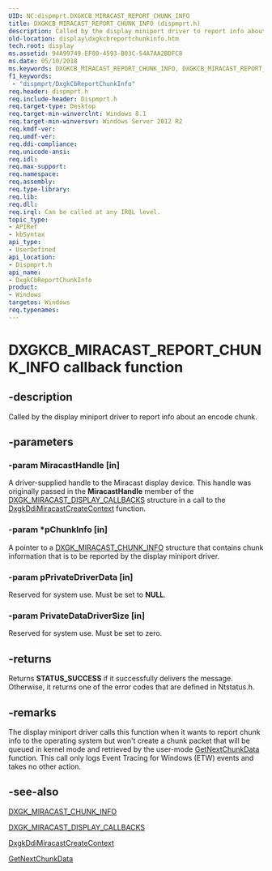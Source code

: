 ```yaml
---
UID: NC:dispmprt.DXGKCB_MIRACAST_REPORT_CHUNK_INFO
title: DXGKCB_MIRACAST_REPORT_CHUNK_INFO (dispmprt.h)
description: Called by the display miniport driver to report info about an encode chunk.
old-location: display\dxgkcbreportchunkinfo.htm
tech.root: display
ms.assetid: 94A99749-EF80-4593-B03C-54A7AA2BDFC8
ms.date: 05/10/2018
ms.keywords: DXGKCB_MIRACAST_REPORT_CHUNK_INFO, DXGKCB_MIRACAST_REPORT_CHUNK_INFO callback, DxgkCbReportChunkInfo, DxgkCbReportChunkInfo callback function [Display Devices], display.dxgkcbreportchunkinfo, dispmprt/DxgkCbReportChunkInfo
f1_keywords:
 - "dispmprt/DxgkCbReportChunkInfo"
req.header: dispmprt.h
req.include-header: Dispmprt.h
req.target-type: Desktop
req.target-min-winverclnt: Windows 8.1
req.target-min-winversvr: Windows Server 2012 R2
req.kmdf-ver: 
req.umdf-ver: 
req.ddi-compliance: 
req.unicode-ansi: 
req.idl: 
req.max-support: 
req.namespace: 
req.assembly: 
req.type-library: 
req.lib: 
req.dll: 
req.irql: Can be called at any IRQL level.
topic_type:
- APIRef
- kbSyntax
api_type:
- UserDefined
api_location:
- Dispmprt.h
api_name:
- DxgkCbReportChunkInfo
product:
- Windows
targetos: Windows
req.typenames: 
---
```


# DXGKCB_MIRACAST_REPORT_CHUNK_INFO callback function


## -description


Called by the display miniport driver to report info about an encode chunk.


## -parameters




### -param MiracastHandle [in]

A driver-supplied handle to the Miracast display device. This handle was originally passed in the <b>MiracastHandle</b> member of the <a href="https://docs.microsoft.com/windows-hardware/drivers/ddi/dispmprt/ns-dispmprt-_dxgk_miracast_display_callbacks">DXGK_MIRACAST_DISPLAY_CALLBACKS</a> structure in a call to the <a href="https://docs.microsoft.com/windows-hardware/drivers/ddi/dispmprt/nc-dispmprt-dxgkddi_miracast_create_context">DxgkDdiMiracastCreateContext</a> function.


### -param *pChunkInfo [in]

A pointer to a <a href="https://docs.microsoft.com/windows-hardware/drivers/ddi/d3dukmdt/ns-d3dukmdt-dxgk_miracast_chunk_info">DXGK_MIRACAST_CHUNK_INFO</a> structure that contains chunk information that is to be reported by the display miniport driver.


### -param pPrivateDriverData [in]

Reserved for system use. Must be set to <b>NULL</b>.


### -param PrivateDataDriverSize [in]

Reserved for system use. Must be set to zero.


## -returns



Returns <b>STATUS_SUCCESS</b> if it successfully delivers the message. Otherwise, it returns one of the error codes that are defined in Ntstatus.h.




## -remarks



The display miniport driver  calls this function when it wants to report chunk info to the operating system but won't create a chunk packet that will be queued in kernel mode and retrieved by the user-mode <a href="https://docs.microsoft.com/windows-hardware/drivers/ddi/netdispumdddi/nc-netdispumdddi-pfn_get_next_chunk_data">GetNextChunkData</a> function.  This call only logs Event Tracing for Windows (ETW) events and takes no other action.




## -see-also




<a href="https://docs.microsoft.com/windows-hardware/drivers/ddi/d3dukmdt/ns-d3dukmdt-dxgk_miracast_chunk_info">DXGK_MIRACAST_CHUNK_INFO</a>



<a href="https://docs.microsoft.com/windows-hardware/drivers/ddi/dispmprt/ns-dispmprt-_dxgk_miracast_display_callbacks">DXGK_MIRACAST_DISPLAY_CALLBACKS</a>



<a href="https://docs.microsoft.com/windows-hardware/drivers/ddi/dispmprt/nc-dispmprt-dxgkddi_miracast_create_context">DxgkDdiMiracastCreateContext</a>



<a href="https://docs.microsoft.com/windows-hardware/drivers/ddi/netdispumdddi/nc-netdispumdddi-pfn_get_next_chunk_data">GetNextChunkData</a>
 

 

